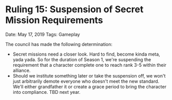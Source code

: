 # Ruling 15: Suspension of Secret Mission Requirements

Date: May 17, 2019
Tags: Gameplay

The council has made the following determination:
- Secret missions need a closer look. Hard to find, become kinda meta, yada yada. So for the duration of Season 1, we're suspending the requirement that a character complete one to reach rank 3-5 within their alliance.
- Should we institute something later or take the suspension off, we won't just arbitrarily demote everyone who doesn't meet the new standard. We'll either grandfather it or create a grace period to bring the character into compliance. TBD next year.